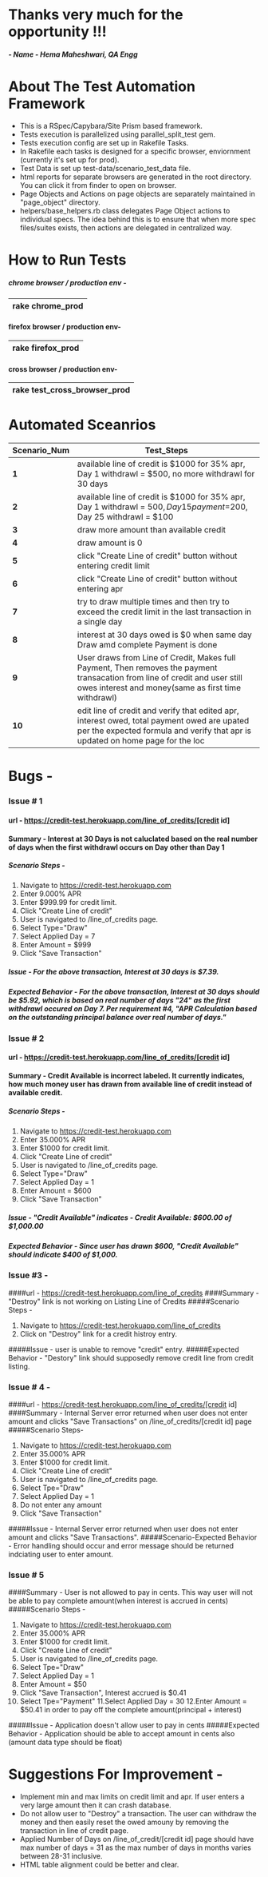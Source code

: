 # Thanks very much for the opportunity !!!
##### - Name - Hema Maheshwari, QA Engg

# About The Test Automation Framework

- This is a RSpec/Capybara/Site Prism based framework.
- Tests execution is parallelized using parallel_split_test gem.
- Tests execution config are set up in Rakefile Tasks.
- In Rakefile each tasks is designed for a specific browser, enviornment (currently it's set up for prod).
- Test Data is set up test-data/scenario_test_data file. 
- html reports for separate browsers are generated in the root directory. You can click it from finder to open on browser.
- Page Objects and Actions on page objects are separately maintained in "page_object" directory.
- helpers/base_helpers.rb class delegates Page Object actions to individual specs. The idea behind this is to ensure that when more spec files/suites exists, then actions are delegated in centralized way.


# How to Run Tests
##### chrome browser / production env - 
|rake chrome_prod|
|----------------|

#### firefox browser / production env- 
|rake firefox_prod|
|----------------|

#### cross browser / production env- 
|rake test_cross_browser_prod|
|----------------|

# Automated Sceanrios 
|Scenario_Num|Test_Steps|
|-----------| ----------|
|<b>1</b> |available line of credit is $1000 for 35% apr, Day 1 withdrawl = $500, no more withdrawl for 30 days|
|<b>2</b> |available line of credit is $1000 for 35% apr, Day 1 withdrawl = $500, Day 15 payment =$200, Day 25 withdrawl = $100|
|<b>3</b> |draw more amount than available credit|
|<b>4</b>|draw amount is 0|
|<b>5</b>|click "Create Line of credit" button without entering credit limit|
|<b>6</b>|click "Create Line of credit" button without entering apr|
|<b>7</b>|try to draw multiple times and then try to exceed the credit limit in the last transaction in a single day|
|<b>8</b>|interest at 30 days owed is $0 when same day Draw amd complete Payment is done|
|<b>9</b>|User draws from Line of Credit, Makes full Payment, Then removes the payment transacation from line of credit and user still owes interest and money(same as first time withdrawl)|
|<b>10</b>|edit line of credit and verify that edited apr, interest owed, total payment owed are upated per the expected formula and verify that apr is updated on home page for the loc|


# Bugs -

### Issue # 1
#### url - https://credit-test.herokuapp.com/line_of_credits/[credit id]
#### Summary - Interest at 30 Days is not caluclated based on the real number of days when the first withdrawl occurs on Day other than Day 1
##### Scenario Steps -
1. Navigate to https://credit-test.herokuapp.com
2. Enter 9.000% APR
3. Enter $999.99 for credit limit.
4. Click "Create Line of credit"
5. User is navigated to /line_of_credits page.
6. Select Type="Draw"
7. Select Applied Day = 7
8. Enter Amount = $999
6. Click "Save Transaction"

##### Issue - For the above transaction, Interest at 30 days is $7.39. 
##### Expected Behavior - For the above transaction, Interest at 30 days should be $5.92, which is based on real number of days "24" as the first withdrawl occured on Day 7. Per requirement #4, "APR Calculation based on the outstanding principal balance over real number of days."
 

### Issue # 2
#### url - https://credit-test.herokuapp.com/line_of_credits/[credit id]
#### Summary - Credit Available is incorrect labeled. It currently indicates, how much money user has drawn from available line of credit instead of available credit.
##### Scenario Steps -
1. Navigate to https://credit-test.herokuapp.com
2. Enter 35.000% APR
3. Enter $1000 for credit limit.
4. Click "Create Line of credit"
5. User is navigated to /line_of_credits page.
6. Select Type="Draw"
7. Select Applied Day = 1
8. Enter Amount = $600
6. Click "Save Transaction"

##### Issue - "Credit Available" indicates -  Credit Available: $600.00 of $1,000.00
##### Expected Behavior - Since user has drawn $600, "Credit Available" should indicate $400 of $1,000.

### Issue #3 -
####url - https://credit-test.herokuapp.com/line_of_credits
####Summary - "Destroy" link is not working on Listing Line of Credits
#####Scenario Steps -
1. Navigate to https://credit-test.herokuapp.com/line_of_credits
2. Click on "Destroy" link for a credit histroy entry.

#####Issue  - user is unable to remove "credit" entry.
#####Expected Behavior - "Destory" link should supposedly remove credit line from credit listing.

### Issue # 4 -
####url - https://credit-test.herokuapp.com/line_of_credits/[credit id]
####Summary - Internal Server error returned when user does not enter amount and clicks "Save Transactions" on /line_of_credits/[credit id] page
#####Scenario Steps-
1. Navigate to https://credit-test.herokuapp.com
2. Enter 35.000% APR
3. Enter $1000 for credit limit.
4. Click "Create Line of credit"
5. User is navigated to /line_of_credits page.
6. Select Tpe="Draw"
7. Select Applied Day = 1
8. Do not enter any amount
9. Click "Save Transaction"

#####Issue - Internal Server error returned when user does not enter amount and clicks "Save Transactions".
#####Scenario-Expected Behavior - Error handling should occur and error message should be returned indciating user to enter amount.

### Issue # 5 
####Summary - User is not allowed to pay in cents. This way user will not be able to pay complete amount(when interest is accrued in cents)
#####Scenario Steps -
1. Navigate to https://credit-test.herokuapp.com
2. Enter 35.000% APR
3. Enter $1000 for credit limit.
4. Click "Create Line of credit"
5. User is navigated to /line_of_credits page.
6. Select Tpe="Draw"
7. Select Applied Day = 1
8. Enter Amount = $50
9. Click "Save Transaction", Interest accrued is $0.41
10. Select Tpe="Payment"
11.Select Applied Day = 30
12.Enter Amount = $50.41 in order to pay off the complete amount(principal + interest)

#####Issue - Application doesn't allow user to pay in cents
#####Expected Behavior - Application should be able to accept amount in cents also (amount data type should be float)


# Suggestions For Improvement -
- Implement min and max limits on credit limit and apr. If user enters a very large amount then it can crash database.
- Do not allow user to "Destroy" a transaction. The user can withdraw the money and then easily reset the owed amouny by removing the transaction in line of credit page.
- Applied Number of Days on /line_of_credit/[credit id] page should have max number of days = 31 as the max number of days in months varies between 28-31 inclusive.
- HTML table alignment could be better and clear.
